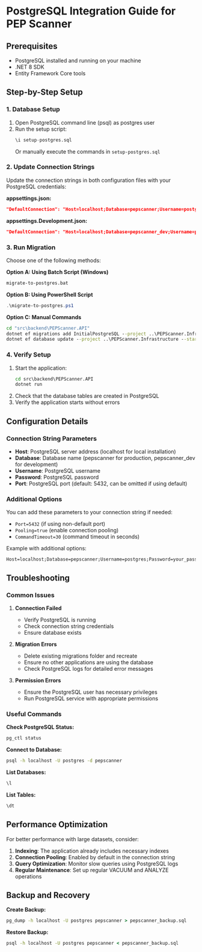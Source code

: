 # PostgreSQL Integration Guide for PEP Scanner

## Prerequisites
- PostgreSQL installed and running on your machine
- .NET 8 SDK
- Entity Framework Core tools

## Step-by-Step Setup

### 1. Database Setup
1. Open PostgreSQL command line (psql) as postgres user
2. Run the setup script:
   ```sql
   \i setup-postgres.sql
   ```
   Or manually execute the commands in `setup-postgres.sql`

### 2. Update Connection Strings
Update the connection strings in both configuration files with your PostgreSQL credentials:

**appsettings.json:**
```json
"DefaultConnection": "Host=localhost;Database=pepscanner;Username=postgres;Password=YOUR_PASSWORD"
```

**appsettings.Development.json:**
```json
"DefaultConnection": "Host=localhost;Database=pepscanner_dev;Username=postgres;Password=YOUR_PASSWORD"
```

### 3. Run Migration
Choose one of the following methods:

**Option A: Using Batch Script (Windows)**
```cmd
migrate-to-postgres.bat
```

**Option B: Using PowerShell Script**
```powershell
.\migrate-to-postgres.ps1
```

**Option C: Manual Commands**
```cmd
cd "src\backend\PEPScanner.API"
dotnet ef migrations add InitialPostgreSQL --project ..\PEPScanner.Infrastructure --startup-project .
dotnet ef database update --project ..\PEPScanner.Infrastructure --startup-project .
```

### 4. Verify Setup
1. Start the application:
   ```cmd
   cd src\backend\PEPScanner.API
   dotnet run
   ```
2. Check that the database tables are created in PostgreSQL
3. Verify the application starts without errors

## Configuration Details

### Connection String Parameters
- **Host**: PostgreSQL server address (localhost for local installation)
- **Database**: Database name (pepscanner for production, pepscanner_dev for development)
- **Username**: PostgreSQL username
- **Password**: PostgreSQL password
- **Port**: PostgreSQL port (default: 5432, can be omitted if using default)

### Additional Options
You can add these parameters to your connection string if needed:
- `Port=5432` (if using non-default port)
- `Pooling=true` (enable connection pooling)
- `CommandTimeout=30` (command timeout in seconds)

Example with additional options:
```
Host=localhost;Database=pepscanner;Username=postgres;Password=your_password;Port=5432;Pooling=true;CommandTimeout=30
```

## Troubleshooting

### Common Issues

1. **Connection Failed**
   - Verify PostgreSQL is running
   - Check connection string credentials
   - Ensure database exists

2. **Migration Errors**
   - Delete existing migrations folder and recreate
   - Ensure no other applications are using the database
   - Check PostgreSQL logs for detailed error messages

3. **Permission Errors**
   - Ensure the PostgreSQL user has necessary privileges
   - Run PostgreSQL service with appropriate permissions

### Useful Commands

**Check PostgreSQL Status:**
```cmd
pg_ctl status
```

**Connect to Database:**
```cmd
psql -h localhost -U postgres -d pepscanner
```

**List Databases:**
```sql
\l
```

**List Tables:**
```sql
\dt
```

## Performance Optimization

For better performance with large datasets, consider:

1. **Indexing**: The application already includes necessary indexes
2. **Connection Pooling**: Enabled by default in the connection string
3. **Query Optimization**: Monitor slow queries using PostgreSQL logs
4. **Regular Maintenance**: Set up regular VACUUM and ANALYZE operations

## Backup and Recovery

**Create Backup:**
```cmd
pg_dump -h localhost -U postgres pepscanner > pepscanner_backup.sql
```

**Restore Backup:**
```cmd
psql -h localhost -U postgres pepscanner < pepscanner_backup.sql
```